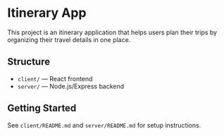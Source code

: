 # Itinerary App

This project is an itinerary application that helps users plan their trips by organizing their travel details in one place.

## Structure

- `client/` — React frontend
- `server/` — Node.js/Express backend

## Getting Started

See `client/README.md` and `server/README.md` for setup instructions.
